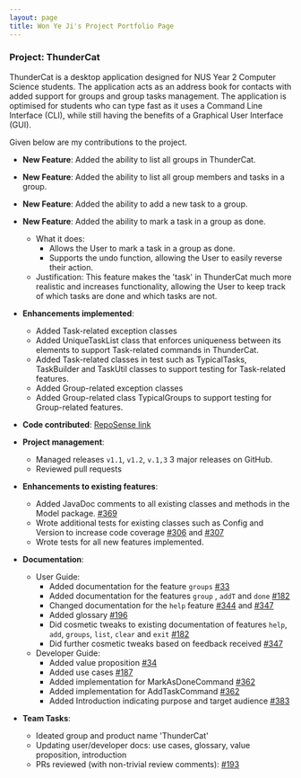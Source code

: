 ```yaml
---
layout: page
title: Won Ye Ji's Project Portfolio Page
---
```


### Project: ThunderCat

ThunderCat is a desktop application designed for NUS Year 2 Computer Science students. The application acts as an 
address book for contacts with added support for groups and group tasks management. The application is optimised for 
students who can type fast as it uses a Command Line Interface (CLI), while still having the benefits of a Graphical 
User Interface (GUI).

Given below are my contributions to the project.

* **New Feature**: Added the ability to list all groups in ThunderCat.
* **New Feature**: Added the ability to list all group members and tasks in a group.
* **New Feature**: Added the ability to add a new task to a group.
* **New Feature**: Added the ability to mark a task in a group as done.
  * What it does: 
    * Allows the User to mark a task in a group as done. 
    * Supports the undo function, allowing the User to easily reverse their action.
  * Justification: This feature makes the 'task' in ThunderCat much more realistic and increases functionality, 
    allowing the User to keep track of which tasks are done and which tasks are not.
  
* **Enhancements implemented**:
  * Added Task-related exception classes 
  * Added UniqueTaskList class that enforces uniqueness between its elements to support Task-related commands in ThunderCat.
  * Added Task-related classes in test such as TypicalTasks, TaskBuilder and TaskUtil classes to support testing for Task-related features.
  * Added Group-related exception classes
  * Added Group-related class TypicalGroups to support testing for Group-related features.


* **Code contributed**: [RepoSense link](https://nus-cs2103-ay2122s1.github.io/tp-dashboard/?search=wonyeji&sort=groupTitle&sortWithin=title&since=2021-09-17&timeframe=commit&mergegroup=&groupSelect=groupByRepos&breakdown=false)


* **Project management**:
  * Managed releases `v1.1`, `v1.2`, `v.1,3` 3 major releases on GitHub.
  * Reviewed pull requests
  

* **Enhancements to existing features**:
  * Added JavaDoc comments to all existing classes and methods in the Model package. [\#369](https://github.com/AY2122S1-CS2103T-W17-3/tp/pull/369)
  * Wrote additional tests for existing classes such as Config and Version to increase code coverage [\#306](https://github.com/AY2122S1-CS2103T-W17-3/tp/pull/306) and [\#307](https://github.com/AY2122S1-CS2103T-W17-3/tp/pull/307)
  * Wrote tests for all new features implemented.


* **Documentation**:
  * User Guide:
    * Added documentation for the feature `groups` [\#33](https://github.com/AY2122S1-CS2103T-W17-3/tp/pull/33)
    * Added documentation for the features `group` , `addT` and `done` [\#182](https://github.com/AY2122S1-CS2103T-W17-3/tp/pull/182)
    * Changed documentation for the `help` feature [\#344](https://github.com/AY2122S1-CS2103T-W17-3/tp/pull/344) and [\#347](https://github.com/AY2122S1-CS2103T-W17-3/tp/pull/347)
    * Added glossary [\#196](https://github.com/AY2122S1-CS2103T-W17-3/tp/pull/196)
    * Did cosmetic tweaks to existing documentation of features `help`, `add`, `groups`, `list`, `clear` and `exit` [\#182](https://github.com/AY2122S1-CS2103T-W17-3/tp/pull/182)
    * Did further cosmetic tweaks based on feedback received [\#347](https://github.com/AY2122S1-CS2103T-W17-3/tp/pull/347)
  * Developer Guide:
    * Added value proposition [\#34](https://github.com/AY2122S1-CS2103T-W17-3/tp/pull/34)
    * Added use cases [\#187](https://github.com/AY2122S1-CS2103T-W17-3/tp/pull/187)
    * Added implementation for MarkAsDoneCommand [\#362](https://github.com/AY2122S1-CS2103T-W17-3/tp/pull/362)
    * Added implementation for AddTaskCommand [\#362](https://github.com/AY2122S1-CS2103T-W17-3/tp/pull/362)
    * Added Introduction indicating purpose and target audience [\#383](https://github.com/AY2122S1-CS2103T-W17-3/tp/pull/383)


* **Team Tasks**:
  * Ideated group and product name 'ThunderCat'
  * Updating user/developer docs: use cases, glossary, value proposition, introduction
  * PRs reviewed (with non-trivial review comments): [\#193](https://github.com/AY2122S1-CS2103T-W17-3/tp/pull/193)
  

